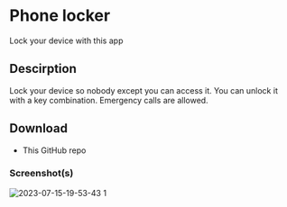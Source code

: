 # Phone locker
Lock your device with this app

## Descirption
Lock your device so nobody except you can access it. You can unlock it with a key combination.
Emergency calls are allowed.

## Download
* This GitHub repo

### Screenshot(s)
![2023-07-15-19-53-43 1](https://github.com/W4IT-Dev/Ultimate-locker/assets/110252354/287b2a43-1768-4821-ba95-cf0ec32a4feb)

